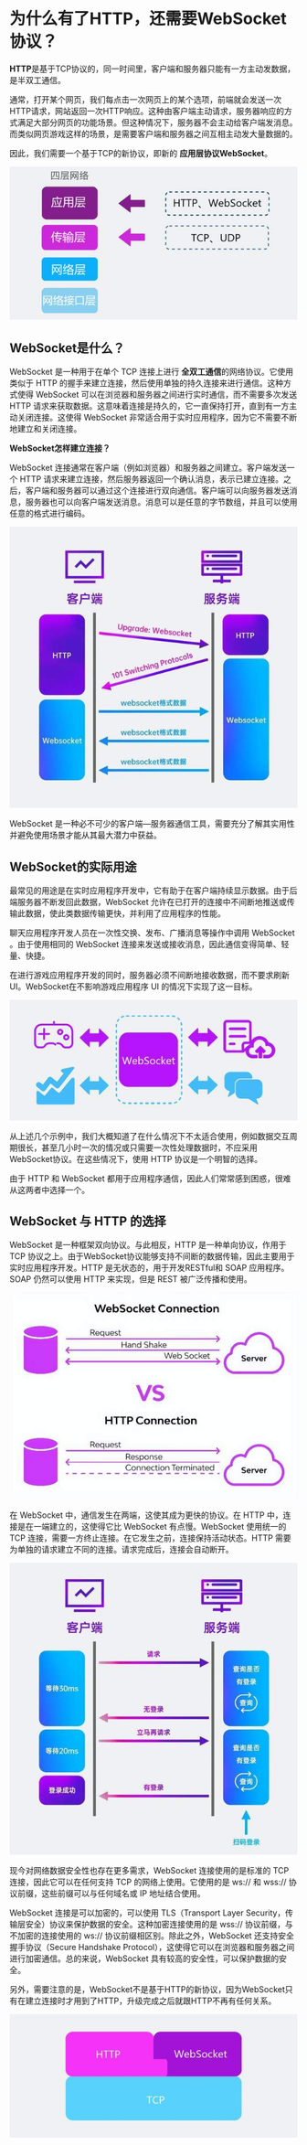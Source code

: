 # 为什么有了HTTP，还需要WebSocket协议？

**HTTP**是基于TCP协议的，同一时间里，客户端和服务器只能有一方主动发数据，是半双工通信。

通常，打开某个网页，我们每点击一次网页上的某个选项，前端就会发送一次HTTP请求，网站返回一次HTTP响应。这种由客户端主动请求，服务器响应的方式满足大部分网页的功能场景。但这种情况下，服务器不会主动给客户端发消息。而类似网页游戏这样的场景，是需要客户端和服务器之间互相主动发大量数据的。

因此，我们需要一个基于TCP的新协议，即新的 **应用层协议WebSocket**。

![1725363712234-6a92f8e1-4492-470c-a83b-474a2f10c604.jpeg](./img/E62M8E6Z_xSBsiU4/1725363712234-6a92f8e1-4492-470c-a83b-474a2f10c604-563304.jpeg)

## WebSocket是什么？

WebSocket 是一种用于在单个 TCP 连接上进行 **全双工通信**的网络协议。它使用类似于 HTTP 的握手来建立连接，然后使用单独的持久连接来进行通信。这种方式使得 WebSocket 可以在浏览器和服务器之间进行实时通信，而不需要多次发送 HTTP 请求来获取数据。这意味着连接是持久的，它一直保持打开，直到有一方主动关闭连接。这使得 WebSocket 非常适合用于实时应用程序，因为它不需要不断地建立和关闭连接。

**WebSocket怎样建立连接？**

WebSocket 连接通常在客户端（例如浏览器）和服务器之间建立。客户端发送一个 HTTP 请求来建立连接，然后服务器返回一个确认消息，表示已建立连接。之后，客户端和服务器可以通过这个连接进行双向通信。客户端可以向服务器发送消息，服务器也可以向客户端发送消息。消息可以是任意的字节数组，并且可以使用任意的格式进行编码。

![1725363712248-e6cc5973-2638-438f-b061-d64111e225e4.jpeg](./img/E62M8E6Z_xSBsiU4/1725363712248-e6cc5973-2638-438f-b061-d64111e225e4-913296.jpeg)

WebSocket 是一种必不可少的客户端—服务器通信工具，需要充分了解其实用性并避免使用场景才能从其最大潜力中获益。

## WebSocket的实际用途

最常见的用途是在实时应用程序开发中，它有助于在客户端持续显示数据。由于后端服务器不断发回此数据，WebSocket 允许在已打开的连接中不间断地推送或传输此数据，使此类数据传输更快，并利用了应用程序的性能。

聊天应用程序开发人员在一次性交换、发布、广播消息等操作中调用 WebSocket 。由于使用相同的 WebSocket 连接来发送或接收消息，因此通信变得简单、轻量、快捷。

在进行游戏应用程序开发的同时，服务器必须不间断地接收数据，而不要求刷新 UI。WebSocket在不影响游戏应用程序 UI 的情况下实现了这一目标。

![1725363712269-b0340d4a-a0c5-4119-ab8b-bc7539ef88e2.jpeg](./img/E62M8E6Z_xSBsiU4/1725363712269-b0340d4a-a0c5-4119-ab8b-bc7539ef88e2-242552.jpeg)

从上述几个示例中，我们大概知道了在什么情况下不太适合使用，例如数据交互周期很长，甚至几小时一次的情况或只需要一次性处理数据时，不应采用 WebSocket协议。在这些情况下，使用 HTTP 协议是一个明智的选择。

由于 HTTP 和 WebSocket 都用于应用程序通信，因此人们常常感到困惑，很难从这两者中选择一个。

## WebSocket 与 HTTP 的选择

WebSocket 是一种框架双向协议。与此相反，HTTP 是一种单向协议，作用于 TCP 协议之上。由于WebSocket协议能够支持不间断的数据传输，因此主要用于实时应用程序开发。HTTP 是无状态的，用于开发RESTful和 SOAP 应用程序。SOAP 仍然可以使用 HTTP 来实现，但是 REST 被广泛传播和使用。

![1725363712289-8347c7cc-54f3-4a84-a9b2-f5a6b0584b9a.jpeg](./img/E62M8E6Z_xSBsiU4/1725363712289-8347c7cc-54f3-4a84-a9b2-f5a6b0584b9a-844547.jpeg)

在 WebSocket 中，通信发生在两端，这使其成为更快的协议。在 HTTP 中，连接是在一端建立的，这使得它比 WebSocket 有点慢。WebSocket 使用统一的 TCP 连接，需要一方终止连接。在它发生之前，连接保持活动状态。HTTP 需要为单独的请求建立不同的连接。请求完成后，连接会自动断开。

![1725363712570-7ee0a5b1-e93d-41d6-a199-dcbfac98f168.jpeg](./img/E62M8E6Z_xSBsiU4/1725363712570-7ee0a5b1-e93d-41d6-a199-dcbfac98f168-866886.jpeg)

现今对网络数据安全性也存在更多需求，WebSocket 连接使用的是标准的 TCP 连接，因此它可以在任何支持 TCP 的网络上使用。它使用的是 ws:// 和 wss:// 协议前缀，这些前缀可以与任何域名或 IP 地址结合使用。

WebSocket 连接是可以加密的，可以使用 TLS（Transport Layer Security，传输层安全）协议来保护数据的安全。这种加密连接使用的是 wss:// 协议前缀，与不加密的连接使用的 ws:// 协议前缀相区别。除此之外，WebSocket 还支持安全握手协议（Secure Handshake Protocol），这使得它可以在浏览器和服务器之间进行加密通信。总的来说，WebSocket 具有较高的安全性，可以保护数据的安全。

另外，需要注意的是，WebSocket不是基于HTTP的新协议，因为WebSocket只有在建立连接时才用到了HTTP，升级完成之后就跟HTTP不再有任何关系。

![1725363712558-bcf47d92-99fb-4b46-a0fe-94e0df25ca8f.jpeg](./img/E62M8E6Z_xSBsiU4/1725363712558-bcf47d92-99fb-4b46-a0fe-94e0df25ca8f-367451.jpeg)
